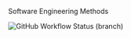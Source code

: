 Software Engineering Methods

![GitHub Workflow Status (branch)](https://img.shields.io/github/actions/workflow/status/danussvar/sem/main.yml?branch=master)